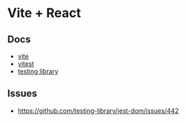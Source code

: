 # Vite + React

## Docs

- [vite](https://vitejs.dev/)
- [vitest](https://vitest.dev/)
- [testing library](https://testing-library.com/)

## Issues

- https://github.com/testing-library/jest-dom/issues/442
